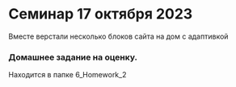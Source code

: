 # Семинар 17 октября 2023

Вместе верстали несколько блоков сайта на дом с адаптивкой

### Домашнее задание на оценку.

Находится в папке 6_Homework_2
